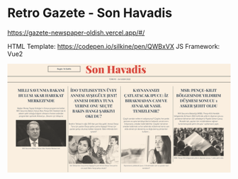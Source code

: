 # Retro Gazete - Son Havadis

https://gazete-newspaper-oldish.vercel.app/#/

HTML Template: https://codepen.io/silkine/pen/QWBxVX
JS Framework: Vue2


![SS](./ss.png)

